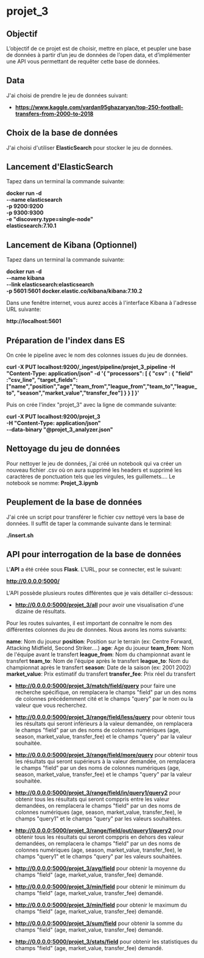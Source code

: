 # projet_3

## Objectif
L’objectif de ce projet est de choisir, mettre en place, et peupler une base de données à partir d’un jeu de données de l’open data, et d’implémenter une API vous permettant de requêter cette base de données.

## Data
J'ai choisi de prendre le jeu de données suivant:
- **https://www.kaggle.com/vardan95ghazaryan/top-250-football-transfers-from-2000-to-2018**

## Choix de la base de données
J'ai choisi d'utiliser **ElasticSearch** pour stocker le jeu de données.

## Lancement d'ElasticSearch
Tapez dans un terminal la commande suivante:

**docker run -d \
--name elasticsearch \
-p 9200:9200 \
-p 9300:9300 \
-e "discovery.type=single-node" \
elasticsearch:7.10.1**

## Lancement de Kibana (Optionnel)
Tapez dans un terminal la commande suivante:

**docker run -d \
        --name kibana \
        --link elasticsearch:elasticsearch \
        -p 5601:5601 docker.elastic.co/kibana/kibana:7.10.2**
        
Dans une fenêtre internet, vous aurez accès à l'interface Kibana à l'adresse URL suivante:

**http://localhost:5601**

## Préparation de l'index dans ES
On crée le pipeline avec le nom des colonnes issues du jeu de données.

**curl -X PUT localhost:9200/_ingest/pipeline/projet_3_pipeline -H "Content-Type: application/json" -d '{
"processors": [
    {
      "csv" : {
      "field" :"csv_line",
      "target_fields":["name","position","age","team_from","league_from","team_to","league_to",
      "season","market_value","transfer_fee"]
      }
    }
  ]
 }'**
 
Puis on crée l'index "projet_3" avec la ligne de commande suivante:

**curl -X PUT localhost:9200/projet_3 \
-H "Content-Type: application/json" \
--data-binary "@projet_3_analyzer.json"**

## Nettoyage du jeu de données
Pour nettoyer le jeu de données, j'ai créé un notebook qui va créer un nouveau fichier .csv où on aura supprimé les headers et supprimé les caractères de ponctuation tels que les virgules, les guillemets....
Le notebook se nomme: **Projet_3.ipynb**

## Peuplement de la base de données
J'ai crée un script pour transférer le fichier csv nettoyé vers la base de données.
Il suffit de taper la commande suivante dans le terminal:

**./insert.sh**

## API pour interrogation de la base de données
L'**API** a été créée sous **Flask**.
L'URL, pour se connecter, est le suivant:

**http://0.0.0.0:5000/**

L'API possède plusieurs routes différentes que je vais détailler ci-dessous:
- **http://0.0.0.0:5000/projet_3/all** pour avoir une visualisation d'une dizaine de résultats.

Pour les routes suivantes, il est important de connaitre le nom des différentes colonnes du jeu de données.
Nous avons les noms suivants:

**name**: Nom du joueur
**position**: Position sur le terrain (ex: Centre Forward, Attacking Midfield, Second Striker....)
**age**: Age du joueur
**team_from**: Nom de l'équipe avant le transfert
**league_from**: Nom du championnat avant le transfert
**team_to**: Nom de l'équipe après le transfert
**league_to**: Nom du championnat après le transfert
**season**: Date de la saison (ex: 2001 2002)
**market_value**: Prix estimatif du transfert
**transfer_fee**: Prix réel du transfert

- **http://0.0.0.0:5000/projet_3/match/field/query** pour faire une recherche spécifique, on remplacera le champs "field" par un des noms de colonnes précédemment cité et le champs "query" par le nom ou la valeur que vous recherchez.

- **http://0.0.0.0:5000/projet_3/range/field/less/query** pour obtenir tous les résultats qui seront inférieurs à la valeur demandée, on remplacera le champs "field" par un des noms de colonnes numériques (age, season, market_value, transfer_fee) et le champs "query" par la valeur souhaitée.

- **http://0.0.0.0:5000/projet_3/range/field/more/query** pour obtenir tous les résultats qui seront supérieurs à la valeur demandée, on remplacera le champs "field" par un des noms de colonnes numériques (age, season, market_value, transfer_fee) et le champs "query" par la valeur souhaitée.

- **http://0.0.0.0:5000/projet_3/range/field/in/query1/query2** pour obtenir tous les résultats qui seront comppris entre les valeur demandées, on remplacera le champs "field" par un des noms de colonnes numériques (age, season, market_value, transfer_fee), le champs "query1" et le champs "query" par les valeurs souhaitées.

- **http://0.0.0.0:5000/projet_3/range/field/out/query1/query2** pour obtenir tous les résultats qui seront comppris en dehors des valeur demandées, on remplacera le champs "field" par un des noms de colonnes numériques (age, season, market_value, transfer_fee), le champs "query1" et le champs "query" par les valeurs souhaitées.

- **http://0.0.0.0:5000/projet_3/avg/field** pour obtenir la moyenne du champs "field" (age, market_value, transfer_fee) demandé.

- **http://0.0.0.0:5000/projet_3/min/field** pour obtenir le minimum du champs "field" (age, market_value, transfer_fee) demandé.

- **http://0.0.0.0:5000/projet_3/min/field** pour obtenir le maximum du champs "field" (age, market_value, transfer_fee) demandé.

- **http://0.0.0.0:5000/projet_3/sum/field** pour obtenir la somme du champs "field" (age, market_value, transfer_fee) demandé.

- **http://0.0.0.0:5000/projet_3/stats/field** pour obtenir les statistiques du champs "field" (age, market_value, transfer_fee) demandé.
